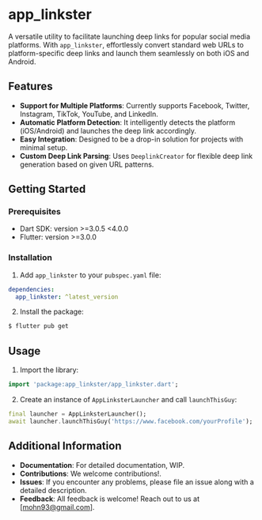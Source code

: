 # app_linkster

A versatile utility to facilitate launching deep links for popular social media platforms. With `app_linkster`, effortlessly convert standard web URLs to platform-specific deep links and launch them seamlessly on both iOS and Android.

## Features

- **Support for Multiple Platforms**: Currently supports Facebook, Twitter, Instagram, TikTok, YouTube, and LinkedIn.
- **Automatic Platform Detection**: It intelligently detects the platform (iOS/Android) and launches the deep link accordingly.
- **Easy Integration**: Designed to be a drop-in solution for projects with minimal setup.
- **Custom Deep Link Parsing**: Uses `DeeplinkCreator` for flexible deep link generation based on given URL patterns.


## Getting Started

### Prerequisites
- Dart SDK: version >=3.0.5 <4.0.0
- Flutter: version >=3.0.0

### Installation
1. Add `app_linkster` to your `pubspec.yaml` file:
```yaml
dependencies:
  app_linkster: ^latest_version
```
2. Install the package:
```bash
$ flutter pub get
```

## Usage

1. Import the library:
```dart
import 'package:app_linkster/app_linkster.dart';
```

2. Create an instance of `AppLinksterLauncher` and call `launchThisGuy`:
```dart
final launcher = AppLinksterLauncher();
await launcher.launchThisGuy('https://www.facebook.com/yourProfile');
```

## Additional Information

- **Documentation**: For detailed documentation, WIP.
- **Contributions**: We welcome contributions!.
- **Issues**: If you encounter any problems, please file an issue along with a detailed description.
- **Feedback**: All feedback is welcome! Reach out to us at [mohn93@gmail.com].
